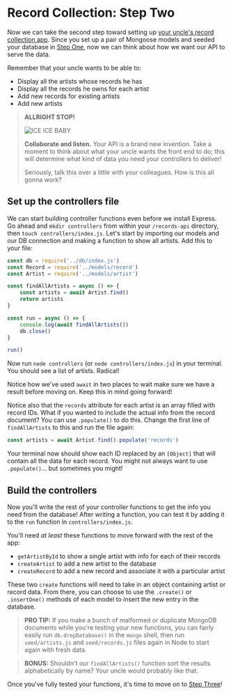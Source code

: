 # Record Collection: Step Two

Now we can take the second step toward setting up [your uncle's record collection app](README.md). Since you set up a pair of Mongoose models and seeded your database in [Step One](StepOne.md), now we can think about how we want our API to serve the data.

Remember that your uncle wants to be able to:

* Display all the artists whose records he has
* Display all the records he owns for each artist
* Add new records for existing artists
* Add new artists

>**ALLRIGHT STOP!**
>
>![ICE ICE BABY](https://media2.giphy.com/media/5pYo6tWPle0WMyhksf/giphy.gif?cid=ecf05e47ca0g25qvi6bsv5wxqa5tm2yhr6oisfi5gc960tzl&rid=giphy.gif)
>
>**Collaborate and listen.** Your API is a brand new invention. Take a moment to think about what your uncle wants the front end to do; this will determine what kind of data you need your controllers to deliver!
>
>Seriously, talk this over a little with your colleagues. How is this all gonna work?

## Set up the controllers file
We can start building controller functions even before we install Express. Go ahead and `mkdir controllers` from within your `/records-api` directory, then `touch controllers/index.js`. Let's start by importing our models and our DB connection and making a function to show all artists. Add this to your file:

```javascript
const db = require('../db/index.js')
const Record = require('../models/record')
const Artist = require('../models/artist')

const findAllArtists = async () => {
    const artists = await Artist.find()
    return artists
}

const run = async () => {
    console.log(await findAllArtists())
    db.close()
}

run()
```

Now run `node controllers` (or `node controllers/index.js`) in your terminal. You should see a list of artists. Radical!

Notice how we've used `await` in two places to wait make sure we have a result before moving on. Keep this in mind going forward!

Notice also that the `records` attribute for each artist is an array filled with record IDs. What if you wanted to include the actual info from the record document? You can use `.populate()` to do this. Change the first line of `findAllArtists` to this and run the file again:
```javascript
const artists = await Artist.find().populate('records')
```

Your terminal now should show each ID replaced by an `[Object]` that will contain all the data for each record. You might not always want to use `.populate()`... but sometimes you might!

## Build the controllers
Now you'll write the rest of your controller functions to get the info you need from the database! After writing a function, you can test it by adding it to the `run` function in `controllers/index.js`.

You'll need *at least* these functions to move forward with the rest of the app:

* `getArtistById` to show a single artist with info for each of their records
* `createArtist` to add a new artist to the database
* `createRecord` to add a new record and associate it with a particular artist

These two `create` functions will need to take in an object containing artist or record data. From there, you can choose to use the `.create()` or `.insertOne()` methods of each model to insert the new entry in the database.

>**PRO TIP:** If you make a bunch of malformed or duplicate MongoDB documents while you're testing your new functions, you can fairly easily run `db.dropDatabase()` in the `mongo` shell, then run `seed/artists.js` and `seed/records.js` files again in Node to start again with fresh data.

>**BONUS:** Shouldn't our `findAllArtists()` function sort the results alphabetically by name? Your uncle would probably like that.

Once you've fully tested your functions, it's time to move on to [Step Three](StepThree.md)!